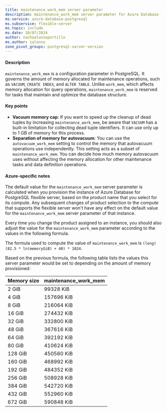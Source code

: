 ```yaml
---
title: maintenance_work_mem server parameter
description: maintenance_work_mem server parameter for Azure Database for PostgreSQL - Flexible Server.
ms.service: azure-database-postgresql
ms.subservice: flexible-server
ms.topic: include
ms.date: 10/07/2024
author: nachoalonsoportillo
ms.author: ialonso
zone_pivot_groups: postgresql-server-version
---
```

#### Description

`maintenance_work_mem` is a configuration parameter in PostgreSQL. It governs the amount of memory allocated for maintenance operations, such as `VACUUM`, `CREATE INDEX`, and `ALTER TABLE`. Unlike `work_mem`, which affects memory allocation for query operations, `maintenance_work_mem` is reserved for tasks that maintain and optimize the database structure.

#### Key points

* **Vacuum memory cap**: If you want to speed up the cleanup of dead tuples by increasing `maintenance_work_mem`, be aware that `VACUUM` has a built-in limitation for collecting dead tuple identifiers. It can use only up to 1 GB of memory for this process.
* **Separation of memory for autovacuum**: You can use the `autovacuum_work_mem` setting to control the memory that autovacuum operations use independently. This setting acts as a subset of `maintenance_work_mem`. You can decide how much memory autovacuum uses without affecting the memory allocation for other maintenance tasks and data definition operations.

#### Azure-specific notes
The default value for the `maintenance_work_mem` server parameter is calculated when you provision the instance of Azure Database for PostgreSQL flexible server, based on the product name that you select for its compute. Any subsequent changes of product selection to the compute that supports the flexible server won't have any effect on the default value for the `maintenance_work_mem` server parameter of that instance.

Every time you change the product assigned to an instance, you should also adjust the value for the `maintenance_work_mem` parameter according to the values in the following formula.

The formula used to compute the value of `maintenance_work_mem` is `(long)(82.5 * ln(memoryGiB) + 40) * 1024`.

Based on the previous formula, the following table lists the values this server parameter would be set to depending on the amount of memory provisioned:

| Memory size | maintenance_work_mem |
| ----------- | -------------------- |
|       2 GiB |           99328  KiB |
|       4 GiB |          157696  KiB |
|       8 GiB |          216064  KiB |
|      16 GiB |          274432  KiB |
|      32 GiB |          332800  KiB |
|      48 GiB |          367616  KiB |
|      64 GiB |          392192  KiB |
|      80 GiB |          410624  KiB |
|     128 GiB |          450560  KiB |
|     160 GiB |          468992  KiB |
|     192 GiB |          484352  KiB |
|     256 GiB |          508928  KiB |
|     384 GiB |          542720  KiB |
|     432 GiB |          552960  KiB |
|     672 GiB |          590848  KiB |